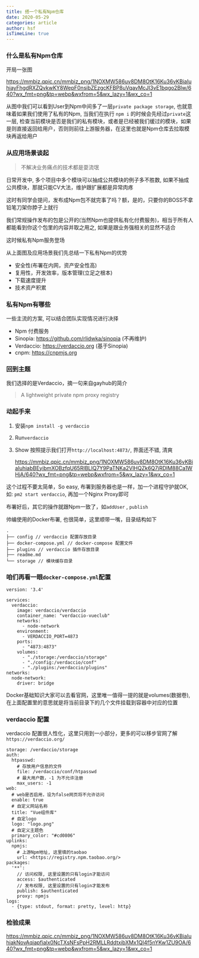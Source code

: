```yaml
---
title: 搭一个私有Npm仓库
date: 2020-05-29
categories: article
author: hsf
isTimeLine: true
---
```


### **什么是私有Npm仓库**

开局一张图

https://mmbiz.qpic.cn/mmbiz_png/1NOXMW586uv8DM8OtK16Ku36vKBiaIuhiayFhgdRXZQvkwKY8WepF0nsibZEzgcKFBP8uVqavMcJI3vE1bqgo2Blw/640?wx_fmt=png&tp=webp&wxfrom=5&wx_lazy=1&wx_co=1

从图中我们可以看到User到Npm中间多了一层`private package storage`, 也就意味着如果我们使用了私有的Npm, 当我们在执行 `npm i` 的时候会先经过`private`这一层, 检查当前模块是否是我们的私有模块，或者是已经被我们缓过的模块，如果是则直接返回给用户，否则则前往上游服务器，在这里也就是Npm仓库去拉取模块再返给用户

### **从应用场景谈起**

> 不解决业务痛点的技术都是耍流氓

日常开发中, 多个项目中多个模块可以抽成公共模块的例子多不胜数, 如果不抽成公共模块，那就只能CV大法，维护跟扩展都是异常肉疼

这时有同学会提问，发布成Npm包不就完事了吗？额，是的，只要你的BOSS不拿铅笔刀架你脖子上就行

我们常规操作发布的包是公开的(当然Npm也提供私有化付费服务)，相当于所有人都能看到你这个包里的内容并取之用之, 如果是跟业务强相关的显然不适合

这时候私有Npm服务登场

从上面图及应用场景我们先总结一下私有Npm的优势

- 安全性(布署在内网，资产安全性高)
- 复用性，开发效率，版本管理(立足之根本)
- 下载速度提升
- 技术资产积累

### **私有Npm有哪些**

一些主流的方案, 可以结合团队实现情况进行决择

- Npm 付费服务
- Sinopia: https://github.com/rlidwka/sinopia (不再维护)
- Verdaccio: https://verdaccio.org (基于Sinopia)
- cnpm: https://cnpmjs.org

### **回到主题**

我们选择的是Verdaccio，摘一句来自gayhub的简介

> A lightweight private npm proxy registry

### **动起手来**

1. 安装`npm install -g verdaccio`

2. Run`verdaccio`

3. Show 按照提示我们打开`http://localhost:4873/`, 界面还不错, 清爽

   https://mmbiz.qpic.cn/mmbiz_png/1NOXMW586uv8DM8OtK16Ku36vKBiaIuhiabBEyibmXOBzfqU65RIBLIQ7Y9PaTNKa2VlHQZk6Q7jRDlM88Ca1WHjA/640?wx_fmt=png&tp=webp&wxfrom=5&wx_lazy=1&wx_co=1

这个过程不要太简单，So easy, 布署到服务器也是一样，加一个进程守护就OK,  如: `pm2 start verdaccio`, 再加一个Nginx Proxy即可

布署好后，其它的操作就跟Npm一致了，如`addUser` , `publish`

帅编使用的Docker布署, 也很简单，这里顺带一嘴，目录结构如下

```
.
├── config // verdaccio 配置存放目录
├── docker-compose.yml // docker-compose 配置文件
├── plugins // verdaccio 插件存放目录
├── readme.md
└── storage // 模块缓存目录
```

### **咱们再看一眼`docker-compose.yml`配置**

```
version: '3.4'

services:
  verdaccio:
    image: verdaccio/verdaccio
    container_name: "verdaccio-vueclub"
    networks:
      - node-network
    environment:
      - VERDACCIO_PORT=4873
    ports:
      - "4873:4873"
    volumes:
      - "./storage:/verdaccio/storage"
      - "./config:/verdaccio/conf"
      - "./plugins:/verdaccio/plugins"
networks:
  node-network:
    driver: bridge
```

Docker基础知识大家可以去看官网，这里唯一值得一提的就是volumes(数据卷), 在上面配置里的意思就是将当前目录下的几个文件挂载到容器中对应的位置

### **verdaccio 配置**

verdaccio 配置很人性化，这里只用到一小部分，更多的可以移步官网了解 `https://verdaccio.org/`

```
storage: /verdaccio/storage
auth:
  htpasswd:
    # 存放用户信息的文件
    file: /verdaccio/conf/htpasswd
    # 最大用户数，-1 为不允许注册
    max_users: -1
web:
  # web是否启用，设为false网页将不允许访问
  enable: true
  # 自定义网站名称
  title: "Vue组件库"
  # 自定logo
  logo: "logo.png"
  # 自定义主题色
  primary_color: "#cd0806"
uplinks:
  npmjs:
    # 上游Npm地址, 这里填的taobao
    url: <https://registry.npm.taobao.org/>
packages:
  '**':
    // 访问权限, 这里设置的只有login才能访问
    access: $authenticated
    // 发布权限, 这里设置的只有login才能发布
    publish: $authenticated
    proxy: npmjs
logs:
  - {type: stdout, format: pretty, level: http}
```

### **检验成果**

https://mmbiz.qpic.cn/mmbiz_png/1NOXMW586uv8DM8OtK16Ku36vKBiaIuhiakNovAqiapfialx0NcTXsNFsPpH2RMLLRddtxibXMx1QI4f5nYKw1ZU9OA/640?wx_fmt=png&tp=webp&wxfrom=5&wx_lazy=1&wx_co=1

